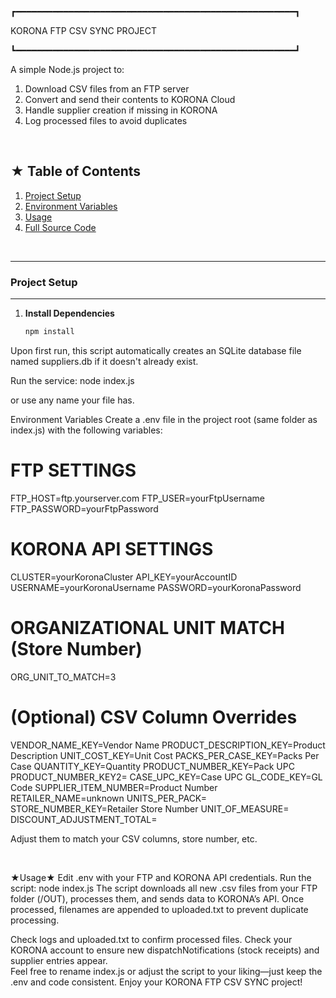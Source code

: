 ┏━━━━━━━━━━━━━━━━━━━━━━━━━━━━━━━━━━━━━━━━━━━━━━━━━━━━━┓
 
KORONA FTP CSV SYNC PROJECT      

┗━━━━━━━━━━━━━━━━━━━━━━━━━━━━━━━━━━━━━━━━━━━━━━━━━━━━━┛

A simple Node.js project to:
1. Download CSV files from an FTP server
2. Convert and send their contents to KORONA Cloud
3. Handle supplier creation if missing in KORONA
4. Log processed files to avoid duplicates

<br/>

## ★ Table of Contents
1. [Project Setup](#project-setup)
2. [Environment Variables](#environment-variables)
3. [Usage](#usage)
4. [Full Source Code](#full-source-code)

<br/>

---
### Project Setup
---
1. **Install Dependencies**  
   ```bash
   npm install
Upon first run, this script automatically creates an SQLite database file named suppliers.db if it doesn't already exist.

Run the service:
node index.js

or use any name your file has.
<br/>

Environment Variables
Create a .env file in the project root (same folder as index.js) with the following variables:
# FTP SETTINGS
FTP_HOST=ftp.yourserver.com
FTP_USER=yourFtpUsername
FTP_PASSWORD=yourFtpPassword

# KORONA API SETTINGS
CLUSTER=yourKoronaCluster
API_KEY=yourAccountID
USERNAME=yourKoronaUsername
PASSWORD=yourKoronaPassword

# ORGANIZATIONAL UNIT MATCH (Store Number)
ORG_UNIT_TO_MATCH=3

# (Optional) CSV Column Overrides
VENDOR_NAME_KEY=Vendor Name
PRODUCT_DESCRIPTION_KEY=Product Description
UNIT_COST_KEY=Unit Cost
PACKS_PER_CASE_KEY=Packs Per Case
QUANTITY_KEY=Quantity
PRODUCT_NUMBER_KEY=Pack UPC
PRODUCT_NUMBER_KEY2=
CASE_UPC_KEY=Case UPC
GL_CODE_KEY=GL Code
SUPPLIER_ITEM_NUMBER=Product Number
RETAILER_NAME=unknown
UNITS_PER_PACK=
STORE_NUMBER_KEY=Retailer Store Number
UNIT_OF_MEASURE=
DISCOUNT_ADJUSTMENT_TOTAL=

Adjust them to match your CSV columns, store number, etc.

<br/>

★Usage★
Edit .env with your FTP and KORONA API credentials.
Run the script: node index.js
The script downloads all new .csv files from your FTP folder (/OUT), processes them, and sends data to KORONA’s API.
Once processed, filenames are appended to uploaded.txt to prevent duplicate processing.
<br/>

Check logs and uploaded.txt to confirm processed files.
Check your KORONA account to ensure new dispatchNotifications (stock receipts) and supplier entries appear.
<br/>
Feel free to rename index.js or adjust the script to your liking—just keep the .env and code consistent. Enjoy your KORONA FTP CSV SYNC project!

